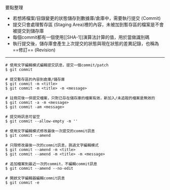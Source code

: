 要點整理
- 若想將檔案/目錄變更的狀態儲存到數據庫/倉庫中，需要執行提交 (Commit)
- 提交只會處理暫存區 (Staging Area)裡的內容，未被加到暫存區的檔案是不會被提交到儲存庫
- 每個commit都有一個使用[[SHA-1]]演算法計算的值，用於當做識別碼
- 執行提交後，儲存庫會產生上次提交的狀態與現在狀態的差異記錄，也稱為==修訂== (Revision)

---

```
# 使用文字編輯模式編輯提交訊息，提交一個commit/patch
$ git commit
```

```
# 提交暫存區的內容到倉庫/儲存庫
$ git commit -m <title>
$ git commit -m <title> -m <message>
```

```
# 註冊完後一併提交檔案，只對已存在儲存庫的檔案有效，新加入/未追蹤的檔案是無效的
$ git commit -a -m <message>
$ git commit -am <message>
```

```
# 提交時訊息可留空
$ git commit --allow-empty -m ''
```

```
# 使用文字編輯模式修改最後一次提交的commit訊息
$ git commit --amend

# 只限修改最後一次的commit訊息，跳過文字編輯模式
$ git commit --amend -m <title>
$ git commit --amend -m <title> -m <message>

# 追加檔案到最近一次的commit，不編輯commit訊息
$ git commit --amend --no-edit
```

```
# 開啟文字編輯器編輯commit訊息
$ git commit -e
```